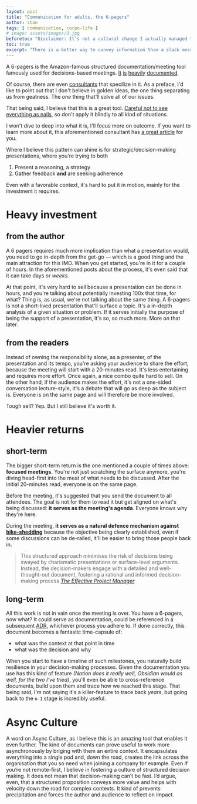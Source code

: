 ```yaml
---
layout: post
title: "Communication for adults, the 6-pagers"
author: stan
tags: [ communication, corpo-life ]
# image: assets/images/3.jpg
beforetoc: "Disclaimer: It’s not a cultural change I actually managed to implement fully anywhere. I’d like to try it out more, but the energy required to change the culture around this is enormous and it never seemed to be the right time in the past to implement such a change. Maybe I’m hiding behind this, maybe it really is that hard and should be prioritised, maybe it’s not that interesting to warrant such a spend of energy and time. I personally think it is worth it and every now and then I run it as an experiment when I’m asked to run a presentation. I’ll tell you why below."
toc: true
excerpt: "There is a better way to convey information than a slack message and a slides-based presentation. It's a heavy investment, but I believe it pays-off long-term."
---
```


A 6-pagers is the Amazon-famous structured documentation/meeting tool famously used for decisions-based meetings. [It](https://www.larksuite.com/en_us/blog/amazon-6-pager) [is](https://medium.com/@info_14390/the-amazon-6-pager-memo-better-than-powerpoint-c2a63835b8a7) [heavily](https://fibery.io/blog/product-management/amazon-6-pager/) [documented](https://thegrowthpractice.com/what-every-business-can-learn-from-the-simple-yet-effective-amazon-six-pager/).

Of course, there are even [consultants](https://www.sixpagermemo.com/blog/amazon-six-pager-template) that specilize in it. As a preface, I'd like to point out that I don't believe in golden ideas, the one thing separating us from geatness. The *one* thing that'll solve all of our issues.

That being said, I believe that this is a great tool. [Careful not to see everything as nails](https://en.wikipedia.org/wiki/Law_of_the_instrument), so don't apply it blindly to all kind of situations.

I won't dive to deep into what it is, I'll focus more on outcome. If you want to learn more about it, this aforementioned consultant has [a great article](https://www.sixpagermemo.com/blog/what-is-an-amazon-six-pager) for you.

Where I believe this pattern can shine is for strategic/decision-making presentations, where you're trying to both
1. Present a reasoning, a strategy
2. Gather feedback **and** are seeking adherence

Even with a favorable context, it's hard to put it in motion, mainly for the investment it requires.

# Heavy investment

## from the author

A 6 pagers requires much more implication than what a presentation would, you need to go in-depth from the get-go — which is a good thing and the main attraction for this IMO. When you get started, you're in it for a couple of hours. In the aforementioned posts about the process, it's even said that it can take days or _weeks_.

At that point, it's very hard to sell because a presentation can be done in hours, and you're talking about potentially investing 100x that time, for what? Thing is, as usual, we're not talking about the same thing. A 6-pagers is not a short-lived presentation that'll surface a topic. It's a in-depth analysis of a given situation or problem. If it serves initially the purpose of being the support of a presentation, it's so, so much more. More on that later.

## from the readers

Instead of owning the responsibility alone, as a presenter, of the presentation and its tempo, you're asking your audience to share the effort, because the meeting will start with a 20-minutes read. It's less entertaining and requires more effort. Once again, a nice combo quite hard to sell. On the other hand, if the audience makes the effort, it's not a one-sided conversation lecture-style, it's a debate that will go as deep as the subject is. Everyone is on the same page and will therefore be more involved.

Tough sell? Yep. But I still believe it's worth it.

# Heavier returns

## short-term

The bigger short-term return is the one mentioned a couple of times above: **focused meetings**. You're not just scratching the surface anymore, you're diving head-first into the meat of what needs to be discussed. After the initial 20-minutes read, everyone is on the same page.

Before the meeting, it's suggested that you send the document to all attendees. The goal is not for them to read it but get aligned on what's being discussed: **it serves as the meeting's agenda**. Everyone knows why they're here.

During the meeting, **it serves as a natural defence mechanism against [bike-shedding](https://thedecisionlab.com/biases/bikeshedding)** because the objective being clearly established, even if some discussions can be de-railed, it'll be easier to bring those people back in.

> This structured approach minimises the risk of decisions being swayed by charismatic presentations or surface-level arguments. Instead, the decision-makers engage with a detailed and well-thought-out document, fostering a rational and informed decision-making process
*[The Effective Project Manager](https://medium.com/@info_14390/the-amazon-6-pager-memo-better-than-powerpoint-c2a63835b8a7)*

## long-term

All this work is not in vain once the meeting is over. You have a 6-pagers, now what?
It could serve as documentation, could be referenced in a subsequent [ADR](https://adr.github.io/), whichever process you adhere to. If done correctly, this document becomes a fantastic time-capsule of:
- what was the context at that point in time
- what was the decision and why

When you start to have a timeline of such milestones, you naturally build resilience in your decision-making processes. Given the documentation you use has this kind of feature *(Notion does it really well, Obsidian would as well, for the two I’ve tried)*, you'll even be able to cross-reference documents, build upon them and trace how we reached this stage. That being said, I'm not saying it's a killer-feature to trace back _years_, but going back to the `n-1` stage is incredibly useful.

# Async Culture

A word on Async Culture, as I believe this is an amazing tool that enables it even further.
The kind of documents can prove useful to work more asynchronously by briging with them an entire context. It encapsulates everything into a single pod and, down the road, creates the link across the organisation that you so need when joining a company for example. 
Even if you’re not remote-first, I believe in fostering a culture of structured decision making. It does not mean that decision-making can’t be fast. I’d argue, even, that a structured proposition conveys more value and helps with velocity down the road for complex contexts. It kind of prevents precipitation and forces the author and audience to reflect on impact.

